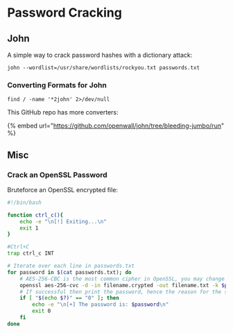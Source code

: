 # Password Cracking

## John

A simple way to crack password hashes with a dictionary attack:

```text
john --wordlist=/usr/share/wordlists/rockyou.txt passwords.txt
```

### Converting Formats for John

```text
find / -name '*2john' 2>/dev/null
```

This GitHub repo has more converters:

{% embed url="https://github.com/openwall/john/tree/bleeding-jumbo/run" %}

## Misc

### Crack an OpenSSL Password

Bruteforce an OpenSSL encrypted file:

```bash
#!/bin/bash

function ctrl_c(){
    echo -e "\n[!] Exiting...\n"
    exit 1
}

#Ctrl+C
trap ctrl_c INT

# Iterate over each line in passwords.txt
for password in $(cat passwords.txt); do
    # AES-256-CBC is the most common cipher in OpenSSL, you may change it...
    openssl aes-256-cvc -d -in filename.crypted -out filename.txt -k $password 2>/dev/null
    # If successful then print the password, hence the reason for the status code "0".
    if [ "$(echo $?)" == "0" ]; then
        echo -e "\n[+] The password is: $password\n"
        exit 0
    fi
done
```

 

